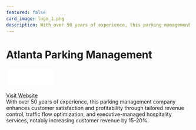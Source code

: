 ```yaml
---
featured: false
card_image: logo_1.png
description: With over 50 years of experience, this parking management company enhances customer satisfaction and profitability through tailored revenue control, traffic flow optimization, and executive-managed hospitality services, notably increasing customer revenue by 15-20%.
---
```


# Atlanta Parking Management
<img src="logo_1.png" alt="Logo" style="max-width: 200px; height: auto;">

<a href="https://www.aaaparking.com/atlanta-parking-management/">Visit Website</a>  
With over 50 years of experience, this parking management company enhances customer satisfaction and profitability through tailored revenue control, traffic flow optimization, and executive-managed hospitality services, notably increasing customer revenue by 15-20%.
